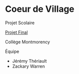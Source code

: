 # Coeur de Village

Projet Scolaire

[Projet Final](https://tim-montmorency.com/timdoc/582-211/projets/refonte-siteweb/)

Collège Montmorency

Équipe

- Jérémy Thériault
- Zackary Warren
